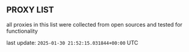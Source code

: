 ## PROXY LIST

all proxies in this list were collected from open sources and tested for functionality

last update: `2025-01-30 21:52:15.031844+00:00` UTC